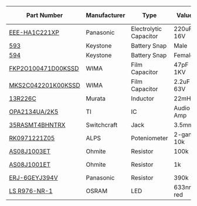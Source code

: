 | Part Number | Manufacturer | Type | Value | Quantity | Reference Designators |
| ----------- | ------------ | ---- | ----- | -------- | --------------------- |
| [EEE-HA1C221XP](http://www.mouser.com/ProductDetail/Panasonic/EEE-HA1C221XP/) | Panasonic | Electrolytic Capacitor | 220uF 16V | 2 | C1, C2 |
| [593](http://www.mouser.com/ProductDetail/Keystone-Electronics/593/) | Keystone | Battery Snap | Male | 1 | "-" Symbol |
| [594](http://www.mouser.com/ProductDetail/Keystone-Electronics/594/) | Keystone | Battery Snap | Female | 1 | "+" Symbol |
| [FKP2O100471D00KSSD](http://www.mouser.com/ProductDetail/WIMA/FKP2O100471D00KSSD/) | WIMA | Film Capacitor | 47pF 1KV | 2 | C3, C8 |
| [MKS2C042201K00KSSD](http://www.mouser.com/ProductDetail/WIMA/MKS2C042201K00KSSD/) | WIMA | Film Capacitor | 2.2uF 63V | 4 | C4, C5, C6, C7 |
| [13R226C](http://www.mouser.com/ProductDetail/Murata-Power-Solutions/13R226C/) | Murata | Inductor | 22mH | 2 | L1, L2 |
| [OPA2134UA/2K5](http://www.mouser.com/ProductDetail/Texas-Instruments/OPA2134UA-2K5/) | TI | IC | Audio Amp | 1 | P1 |
| [35RASMT4BHNTRX](http://www.mouser.com/ProductDetail/Switchcraft/35RASMT4BHNTRX/) | Switchcraft | Jack | 3.5mm | 2 | J1, J2 |
| [RK0971221Z05](http://www.mouser.com/ProductDetail/ALPS/RK0971221Z05/) | ALPS | Poteniometer | 2-gang 10k | 1 | RV1 |
| [AS08J1003ET](http://www.mouser.com/ProductDetail/Ohmite/AS08J1003ET/) | Ohmite | Resistor | 100k | 2 | R1, R2 |
| [AS08J1001ET](http://www.mouser.com/ProductDetail/Ohmite/AS08J1001ET/) | Ohmite | Resistor | 1k | 4 | R3, R4, R6, R8 |
| [ERJ-6GEYJ394V](http://www.mouser.com/ProductDetail/Panasonic/ERJ-6GEYJ394V/) | Panasonic | Resistor | 390k | 2 | R5, R7 |
| [LS R976-NR-1](http://www.mouser.com/ProductDetail/OSRAM/LS%20R976-NR-1) | OSRAM | LED | 633nm, red | 2 | D1, D2 |
